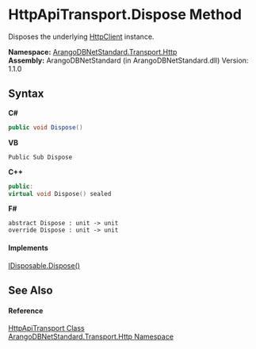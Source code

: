 # HttpApiTransport.Dispose Method 
 

Disposes the underlying <a href="https://docs.microsoft.com/dotnet/api/system.net.http.httpclient" target="_blank" rel="noopener noreferrer">HttpClient</a> instance.

**Namespace:**&nbsp;<a href="366f5efc-7ad4-93ac-45db-23c7edb26915">ArangoDBNetStandard.Transport.Http</a><br />**Assembly:**&nbsp;ArangoDBNetStandard (in ArangoDBNetStandard.dll) Version: 1.1.0

## Syntax

**C#**<br />
``` C#
public void Dispose()
```

**VB**<br />
``` VB
Public Sub Dispose
```

**C++**<br />
``` C++
public:
virtual void Dispose() sealed
```

**F#**<br />
``` F#
abstract Dispose : unit -> unit 
override Dispose : unit -> unit 
```


#### Implements
<a href="https://docs.microsoft.com/dotnet/api/system.idisposable.dispose#system-idisposable-dispose" target="_blank" rel="noopener noreferrer">IDisposable.Dispose()</a><br />

## See Also


#### Reference
<a href="1a9b4516-9078-d867-e5f5-6a99e3f31ee4">HttpApiTransport Class</a><br /><a href="366f5efc-7ad4-93ac-45db-23c7edb26915">ArangoDBNetStandard.Transport.Http Namespace</a><br />